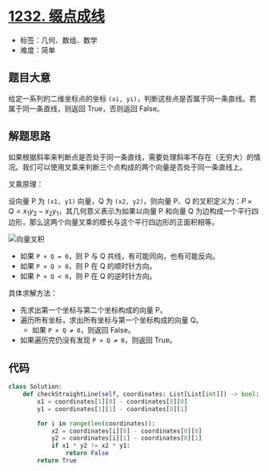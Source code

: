 # [1232. 缀点成线](https://leetcode.cn/problems/check-if-it-is-a-straight-line/)

- 标签：几何、数组、数学
- 难度：简单

## 题目大意

给定一系列的二维坐标点的坐标 `(xi, yi)`，判断这些点是否属于同一条直线。若属于同一条直线，则返回 True，否则返回 False。

## 解题思路

如果根据斜率来判断点是否处于同一条直线，需要处理斜率不存在（无穷大）的情况。我们可以使用叉乘来判断三个点构成的两个向量是否处于同一条直线上。

叉乘原理：

设向量 P 为 `(x1, y1)` 向量，Q 为 `(x2, y2)`，则向量 P、Q 的叉积定义为：$P × Q = x_1y_2 - x_2y_1$，其几何意义表示为如果以向量 P 和向量 Q 为边构成一个平行四边形，那么这两个向量叉乘的模长与这个平行四边形的正面积相等。

![向量叉积](https://img.geek-docs.com/mathematical-basis/linear-algebra/220px-Cross_product_parallelogram.png)

- 如果 `P × Q = 0`，则 P 与 Q 共线，有可能同向，也有可能反向。
- 如果 `P × Q > 0`，则 P 在 Q 的顺时针方向。
- 如果 `P × Q < 0`，则 P 在 Q 的逆时针方向。

具体求解方法：

- 先求出第一个坐标与第二个坐标构成的向量 P。
- 遍历所有坐标，求出所有坐标与第一个坐标构成的向量 Q。
  - 如果 `P × Q ≠ 0`，则返回 False。
- 如果遍历完仍没有发现 `P × Q ≠ 0`，则返回 True。

## 代码

```Python
class Solution:
    def checkStraightLine(self, coordinates: List[List[int]]) -> bool:
        x1 = coordinates[1][0] - coordinates[0][0]
        y1 = coordinates[1][1] - coordinates[0][1]

        for i in range(len(coordinates)):
            x2 = coordinates[i][0] - coordinates[0][0]
            y2 = coordinates[i][1] - coordinates[0][1]
            if x1 * y2 != x2 * y1:
                return False
        return True
```

